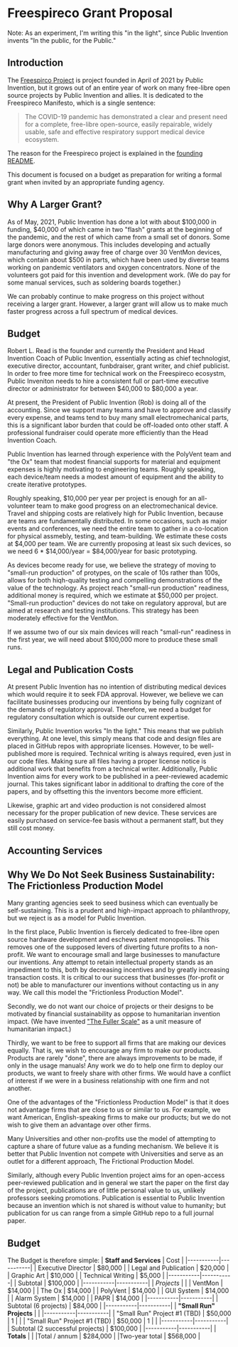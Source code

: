 # Freespireco Grant Proposal

Note: As an experiment, I'm writing this "in the light", since Public Invention
invents "In the public, for the Public."

## Introduction

The [Freespirco Project](https://github.com/PubInv/freespireco#readme) is project founded in April of 2021 by Public Invention,
but it grows out of an entire year of work on many free-libre open source
projects by Public Invention and allies. It is dedicated to
the Freespireco Manifesto, which is a single sentence:

> The COVID-19 pandemic has demonstrated a clear and present need for
> a complete, free-libre open-source, easily repairable,
> widely usable, safe and effective respiratory support
> medical device ecosystem.

The reason for the Freespireco project is explained in the [founding README](https://github.com/PubInv/freespireco/blob/main/README.md).

This document is focused on a budget as preparation for writing a formal grant
when invited by an appropriate funding agency.

## Why A Larger Grant?

As of May, 2021, Public Invention has done a lot with about $100,000 in funding,
$40,000 of which came in two "flash" grants at the beginning of the pandemic,
and the rest of which came from a small set of donors. Some large donors
were anonymous. This includes developing and actually manufacturing and
giving away free of charge over 30 VentMon
devices, which contain about $500 in parts, which have been used
by diverse teams working on pandemic ventilators and oxygen concentrators.
None of the volunteers got paid for this invention and development work.
(We do pay for some manual services, such as soldering boards together.)

We can probably continue to make progress on this project without receiving
a larger grant. However, a larger grant will allow us to make much
faster progress across a full spectrum of medical devices.

## Budget

Robert L. Read is the founder and currently the President and Head Invention
Coach of Public Invention, essentially acting as chief technologist,
executive director, accountant, funbdraiser, grant writer, and chief publicist.
In order to free more time
for technical work on the Freespireco ecosystm, Public Inveniton needs
to hire a consistent full or part-time executive director or administrator for
between $40,000 to $80,000 a year.

At present, the President of Public Invention (Rob) is doing all
of the accounting. Since we support many teams and have to approve
and classify every expense, and teams tend to buy many small electromechanical
parts, this is a significant labor burden that could be off-loaded onto
other staff. A professional fundraiser could operate more efficiently
than the Head Invention Coach.

Public Invention has learned through experience with
the PolyVent team and "the Ox" team that modest financial supports
for material and equipment expenses is highly motivating to engineering teams.
Roughly speaking, each device/team needs a modest amount of
equipment and the ability to create iterative prototypes.

Roughly speaking, $10,000 per year per project is enough for an
all-volunteer team to make good progress on an electromechanical device.
Travel and shipping costs are relatively high for Public Invention,
because are teams are fundamentally distributed. In some occasions, such
as major events and conferences, we need the entire team to gather
in a co-location for physical assmebly, testing, and team-building.
We estimate these costs at $4,000 per team.
We are currently proposing at least six such devices, so we need
6 * $14,000/year = $84,000/year for basic prototyping.


As devices become ready for use, we believe the strategy of moving
to "small-run production" of protypes, on the scale of 10s rather than 100s,
allows for both hiqh-quality testing and compelling demonstrations
of the value of the technology. As project reach "small-run production"
readiness, additional money is required, which we estimate at $50,000 per
project. "Small-run production" devices do not take on regulatory approval,
but are aimed at research and testing institutions. This strategy has
been moderately effective for the VentMon.

If we assume two of our six main devices will reach "small-run" readiness
in the first year, we will need about $100,000 more to produce these
small runs.


## Legal and Publication Costs

At present Public Invention has no intention of distributing medical
devices which would require it to seek FDA approval.
However, we believe we can facilitate businesses producing our inventions
by being fully cognizant of the demands of regulatory approval.
Therefore, we need a budget for regulatory consultation which is outside
our current expertise.

Similarly, Public Invention works "In the light." This means that
we publish everything.  At one level, this simply means that code and
design files are placed in GitHub repos with appropriate licenses.
However, to be well-published more is required.
Technical writing is always required, even just in our code files.
Making sure all files having a proper license notice is additional work
that benefits from a technical writer. Additionally, Public Invention
aims for every work to be published in a peer-reviewed academic journal.
This takes significant labor in additional to drafting the core of the
papers, and by offsetting this the inventors become more efficient.

Likewise, graphic art and video production is not considered almost
necessary for the proper publication of new device. These services
are easily purchased on service-fee basis without a permanent staff,
but they still cost money.

## Accounting Services



## Why We Do Not Seek Business Sustainability: The Frictionless Production Model

Many granting agencies seek to seed business which can eventually be
self-sustaining. This is a prudent and high-impact approach to philanthropy,
but we reject is as a model for Public Invention.

In the first place, Public Invention is fiercely dedicated to free-libre
open source hardware development and eschews patent monopolies.
This removes one of the supposed levers of diverting future profits
to a non-profit. We want to encourage small and large businesses to
manufacture our inventions. Any attempt to retain intellectual property
stands as an impediment to this, both by decreasing incentives and
by greatly increasing transaction costs. It is critical to our success
that businesses (for-profit or not) be able to manufacturer our inventions
without contacting us in any way.
We call this model the "Frictionless Production Model".

Secondly, we do not want our choice of projects or their designs
to be motivated by
financial sustainability as oppose to humanitarian invention impact.
(We have invented ["The Fuller Scale"](https://www.pubinv.org/2020/02/18/the-fuller-scale-a-unit-of-humanitarian-invention-impact/) as a unit measure of
humanitarian impact.)

Thirdly, we want to be free to support all firms that are making our
devices equally. That is, we wish to encourage any firm to make
our products. Products are rarely "done", there are always improvements
to be made, if only in the usage manuals! Any work we do to help
one firm to deploy our products, we want to freely share with other firms.
We would have a conflict of interest if we were in a business relationship
with one firm and not another.

One of the advantages of the "Frictionless Production Model"
is that it does not advantage firms that are close to us or similar to us.
For example, we want American, English-speaking firms to make our
products; but we do not wish to give them an advantage over other firms.

Many Universities and other non-profits use the model of attempting to
capture a share of future value as a funding mechanism. We believe it
is better that Public Invention not compete with Universities and
serve as an outlet for a different
approach, The Frictional Production Model.

Similarly, although every Public Invention project aims for an open-access
peer-reviewed
publication and in general we start the paper on the first day of the project,
publications are of little personal value to us, unlikely professors
seeking promotions. Publication is essential to Public Invention because
an invention which is not shared is without value to humanity; but
publication for us can range from a simple GitHub repo to a full
journal paper.

## Budget

The Budget is therefore simple:
| **Staff and Services** | Cost  |
|-----------|-----------|
| Executive Director  |  $80,000 |
| Legal and Publication | $20,000 |
| Graphic Art  | $10,000 |
| Technical Writing  | $5,000 |
|-----------|-----------|
| Subtotal | $100,000 |
|-----------|-----------|
| *Projects*  |   |
| VentMon  | $14,000  |
| The Ox  | $14,000  |
| PolyVent  | $14,000  |
| GUI System | $14,000 |
| Alarm System | $14,000 |
| PAPR | $14,000 |
|-----------|-----------|
| Subtotal (6 projects) | $84,000 |
|-----------|-----------|
| **"Small Run" Projects** |  |
|-----------|-----------|
| "Small Run" Project #1 (TBD) | $50,000 | 1 | |
| "Small Run" Project #1 (TBD) | $50,000 | 1 | |
|-----------|-----------|
| Subtotal (2 successful projects) | $100,000 |
|-----------|-----------|
| **Totals** | |
|Total / annum | $284,000 |
|Two-year total | $568,000 |
